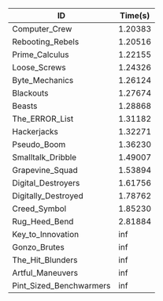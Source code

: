 |ID|Time(s)|
|-|-|
|Computer_Crew|1.20383|
|Rebooting_Rebels|1.20516|
|Prime_Calculus|1.22155|
|Loose_Screws|1.24326|
|Byte_Mechanics|1.26124|
|Blackouts|1.27674|
|Beasts|1.28868|
|The_ERROR_List|1.31182|
|Hackerjacks|1.32271|
|Pseudo_Boom|1.36230|
|Smalltalk_Dribble|1.49007|
|Grapevine_Squad|1.53894|
|Digital_Destroyers|1.61756|
|Digitally_Destroyed|1.78762|
|Creed_Symbol|1.85230|
|Rug_Heed_Bend|2.81884|
|Key_to_Innovation|inf|
|Gonzo_Brutes|inf|
|The_Hit_Blunders|inf|
|Artful_Maneuvers|inf|
|Pint_Sized_Benchwarmers|inf|
